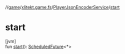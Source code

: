 //[game](../../../index.md)/[xlitekt.game.fs](../index.md)/[PlayerJsonEncoderService](index.md)/[start](start.md)

# start

[jvm]\
fun [start](start.md)(): [ScheduledFuture](https://docs.oracle.com/javase/8/docs/api/java/util/concurrent/ScheduledFuture.html)&lt;*&gt;
